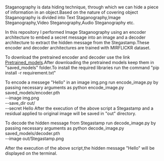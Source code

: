 Staganography is data hiding technique, through which we can hide a piece of information in an object.Based on the nature of covering object Staganography is divided into Text Staganography,Image Steganography,Video Steganography,Audio Steganography etc.


In this repository I performed Image Staganography using an encoder architecture to embed a secret message into an image and a decoder architecture to extract the hidden message from the Stegastamp.These encoder and decoder architectures are trained with MIRFLICKR dataset.

To download the pretrained encoder and decoder use the link [Pretrained_models](https://drive.google.com/drive/folders/102Gws6tW6zlAMpr7cYTG_0JE1mDaJWF9?usp=sharing).After downloading the pretrained models keep them in "saved_models" folder.To install the required libraries run the command "pip install -r requirement.txt"


To encode a messege "Hello" in an image img.png run encode_image.py by passing necessary arguments as
    python encode_image.py \
    saved_models/encoder.pth \
  --image img.png  \
  --save_dir out/ \
  --secret Hello
  After the execution of the above script a Stegastamp and a residual applied to original image will be saved in "out" directory.
  
  
  
  
To decode the hidden message from Stegastamp run decode_image.py by passing necessary arguments as 
    python decode_image.py \
    saved_models/decoder.pth \
    --image out/Stegastamp.png
   
 After the execution of the above script,the hidden message "Hello" will be displayed on the terminal.
    
    
